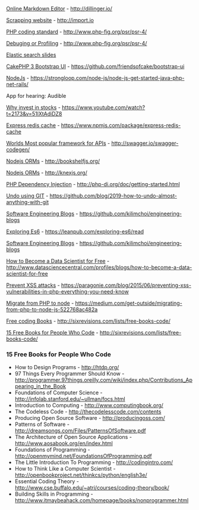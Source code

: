 
[Online Markdown Editor](http://dillinger.io/) - http://dillinger.io/

[Scrapping website](http://import.io) - http://import.io

[PHP coding standard](http://www.php-fig.org/psr/psr-4/) - http://www.php-fig.org/psr/psr-4/

[Debuging or Profiling](http://www.php-fig.org/psr/psr-4/) - http://www.php-fig.org/psr/psr-4/

[Elastic search slides](http://p.brightact.com/p/1412176177151733?e=vimson@gmail.com&rep=TomWhiting&mkt_tok=3RkMMJWWfF9wsRohvqvMZKXonjHpfsX96%2B8pX6e0lMI%2F0ER3fOvrPUfGjI4CRcpqI%2BSLDwEYGJlv6SgFQrHGMa1h17gOUhM%3D)

[CakePHP 3 Bootstrap UI](https://github.com/friendsofcake/bootstrap-ui) - https://github.com/friendsofcake/bootstrap-ui

[NodeJs](https://strongloop.com/node-js/node-js-get-started-java-php-net-rails/) - https://strongloop.com/node-js/node-js-get-started-java-php-net-rails/

App for hearing: Audible

[Why invest in stocks](https://www.youtube.com/watch?t=2173&v=51lXtAdiDZ8) - https://www.youtube.com/watch?t=2173&v=51lXtAdiDZ8

[Express redis cache](https://www.npmjs.com/package/express-redis-cache) - https://www.npmjs.com/package/express-redis-cache

[Worlds Most popular framework for APIs](http://swagger.io/swagger-codegen/) - http://swagger.io/swagger-codegen/

[Nodejs ORMs](http://bookshelfjs.org/) - http://bookshelfjs.org/

[Nodejs ORMs](http://knexjs.org/) - http://knexjs.org/

[PHP Dependency Injection](http://php-di.org/doc/getting-started.html) - http://php-di.org/doc/getting-started.html

[Undo using GIT](https://github.com/blog/2019-how-to-undo-almost-anything-with-git) - https://github.com/blog/2019-how-to-undo-almost-anything-with-git

[Software Engineering Blogs](https://github.com/kilimchoi/engineering-blogs) - https://github.com/kilimchoi/engineering-blogs

[Exploring Es6](https://leanpub.com/exploring-es6/read) - https://leanpub.com/exploring-es6/read

[Software Engineering Blogs](https://github.com/kilimchoi/engineering-blogs) - https://github.com/kilimchoi/engineering-blogs

[How to Become a Data Scientist for Free](http://www.datasciencecentral.com/profiles/blogs/how-to-become-a-data-scientist-for-free) - http://www.datasciencecentral.com/profiles/blogs/how-to-become-a-data-scientist-for-free

[Prevent XSS attacks](https://paragonie.com/blog/2015/06/preventing-xss-vulnerabilities-in-php-everything-you-need-know) - https://paragonie.com/blog/2015/06/preventing-xss-vulnerabilities-in-php-everything-you-need-know

[Migrate from PHP to node](https://medium.com/get-outside/migrating-from-php-to-node-js-522768ac482a) - https://medium.com/get-outside/migrating-from-php-to-node-js-522768ac482a

[Free coding Books](http://sixrevisions.com/lists/free-books-code/) - http://sixrevisions.com/lists/free-books-code/

[15 Free Books for People Who Code](http://sixrevisions.com/lists/free-books-code/) - http://sixrevisions.com/lists/free-books-code/


### 15 Free Books for People Who Code
* How to Design Programs - http://htdp.org/
* 97 Things Every Programmer Should Know - http://programmer.97things.oreilly.com/wiki/index.php/Contributions_Appearing_in_the_Book
* Foundations of Computer Science - http://infolab.stanford.edu/~ullman/focs.html
* Introduction to Computing - http://www.computingbook.org/
* The Codeless Code - http://thecodelesscode.com/contents
* Producing Open Source Software - http://producingoss.com/
* Patterns of Software - http://dreamsongs.com/Files/PatternsOfSoftware.pdf
* The Architecture of Open Source Applications - http://www.aosabook.org/en/index.html
* Foundations of Programming  - http://openmymind.net/FoundationsOfProgramming.pdf
* The Little Introduction To Programming - http://codingintro.com/
* How to Think Like a Computer Scientist - http://openbookproject.net/thinkcs/python/english3e/
* Essential Coding Theory - http://www.cse.buffalo.edu/~atri/courses/coding-theory/book/
* Building Skills in Programming - http://www.itmaybeahack.com/homepage/books/nonprogrammer.html

